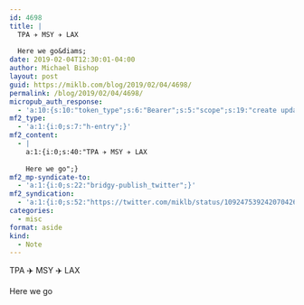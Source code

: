 ```yaml
---
id: 4698
title: |
  TPA ✈️ MSY ✈️ LAX
  
  Here we go&diams;
date: 2019-02-04T12:30:01-04:00
author: Michael Bishop
layout: post
guid: https://miklb.com/blog/2019/02/04/4698/
permalink: /blog/2019/02/04/4698/
micropub_auth_response:
  - 'a:10:{s:10:"token_type";s:6:"Bearer";s:5:"scope";s:19:"create update media";s:2:"me";s:18:"https://miklb.com/";s:9:"issued_by";s:45:"https://miklb.com/wp-json/indieauth/1.0/token";s:9:"client_id";s:21:"https://quill.p3k.io/";s:11:"client_name";s:5:"Quill";s:11:"client_icon";s:46:"https://quill.p3k.io/images/quill-icon-196.png";s:9:"issued_at";i:1547363104;s:4:"user";i:1;s:13:"last_accessed";i:1549301401;}'
mf2_type:
  - 'a:1:{i:0;s:7:"h-entry";}'
mf2_content:
  - |
    a:1:{i:0;s:40:"TPA ✈️ MSY ✈️ LAX
    
    Here we go";}
mf2_mp-syndicate-to:
  - 'a:1:{i:0;s:22:"bridgy-publish_twitter";}'
mf2_syndication:
  - 'a:1:{i:0;s:52:"https://twitter.com/miklb/status/1092475392420704261";}'
categories:
  - misc
format: aside
kind:
  - Note
---
```

TPA ✈️ MSY ✈️ LAX 

Here we go